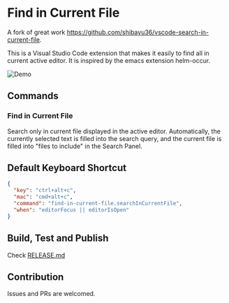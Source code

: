 # Find in Current File

A fork of great work https://github.com/shibayu36/vscode-search-in-current-file.

This is a Visual Studio Code extension that makes it easily to find all in current active editor.  It is inspired by the emacs extension helm-occur.

![Demo](images/demo.gif)

## Commands

### Find in Current File

Search only in current file displayed in the active editor.  Automatically, the currently selected text is filled into the search query, and the current file is filled into "files to include" in the Search Panel.

## Default Keyboard Shortcut

```json
{
  "key": "ctrl+alt+c",
  "mac": "cmd+alt+c",
  "command": "find-in-current-file.searchInCurrentFile",
  "when": "editorFocus || editorIsOpen"
}
```

## Build, Test and Publish

Check [RELEASE.md](RELEASE.md)

## Contribution

Issues and PRs are welcomed.
